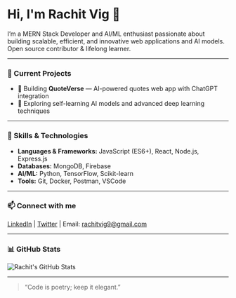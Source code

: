 # Hi, I'm Rachit Vig 👋

I’m a MERN Stack Developer and AI/ML enthusiast passionate about building scalable, efficient, and innovative web applications and AI models.  
Open source contributor & lifelong learner.

---

### 🔭 Current Projects
- 🚀 Building **QuoteVerse** — AI-powered quotes web app with ChatGPT integration  
- 🤖 Exploring self-learning AI models and advanced deep learning techniques

---

### 🌱 Skills & Technologies
- **Languages & Frameworks:** JavaScript (ES6+), React, Node.js, Express.js  
- **Databases:** MongoDB, Firebase  
- **AI/ML:** Python, TensorFlow, Scikit-learn  
- **Tools:** Git, Docker, Postman, VSCode

---

### 📫 Connect with me  
[LinkedIn](https://linkedin.com/in/vigrachit) | [Twitter](https://twitter.com/vigRachit) | Email: rachitvig9@gmail.com

---

### 📊 GitHub Stats

![Rachit's GitHub Stats](https://github-readme-stats.vercel.app/api?username=vigRachit&show_icons=true&theme=radical)

---

> “Code is poetry; keep it elegant.”

